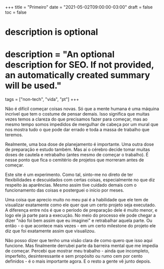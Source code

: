+++
title = "Primeiro"
date = "2021-05-02T09:00:00-03:00"
draft = false
toc = false

#
# description is optional
#
# description = "An optional description for SEO. If not provided, an automatically created summary will be used."

tags = ["non-tech", "vida", "pt"]
+++

Não é difícil começar coisas novas. Só que a mente humana é uma máquina incrível que tem o costume de pensar demais. Isso significa que muitas vezes temos a clareza do que precisamos fazer para começar, mas ao mesmo tempo somos impedidos de mergulhar de cabeça por um mural que nos mostra tudo o que pode dar errado e toda a massa de trabalho que teremos.

Realmente, uma boa dose de planejamento é importante. Uma outra dose de preparação e estudo também. Mas aí o cérebro decide tomar muitas doses de cautela e retrabalho (antes mesmo de começar o trabalho). É nesse ponto que fica o cemitério de projetos que morreram antes de começar.

Este site é um experimento. Como tal, sinto-me no direto de ter flexibilidades e descuidados com certas coisas, especialmente no que diz respeito às aparências. Mesmo assim tive cuidado demais com o funcionamento das coisas e posterguei o início por meses.

Uma coisa que aprecio muito no meu pai é a habilidade que ele tem de visualizar exatamente como ele quer que um certo projeto seja executado. A diferença entre nós é que o período de preparação dele é muito menor, e logo ele já parte para a execução. No meio do processo ele pode chegar a dizer "não foi bem assim que eu imaginei" e retrabalhar aquela parte. Ou então - o que acontece mais vezes - em um certo milestone do projeto ele diz que foi exatamente assim que visualizou.

Não posso dizer que tenho uma visão clara de como quero que isso aqui funcione. Mas finalmente derrubei parte da barreira mental que me impedia de começar. Percebi que mostrar meu trabalho - ainda que incompleto, imperfeito, desinteressante e sem propósito ou rumo cem por cento definidos - é o mais importante agora. E o resto a gente vê junto depois.